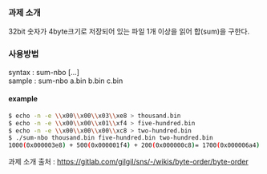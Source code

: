 ### 과제 소개
32bit 숫자가 4byte크기로 저장되어 있는 파일 1개 이상을 읽어 합(sum)을 구한다.

### 사용방법
syntax : sum-nbo <file1> [<file2>...] </br>
sample : sum-nbo a.bin b.bin c.bin

#### example
``` bash
$ echo -n -e \\x00\\x00\\x03\\xe8 > thousand.bin
$ echo -n -e \\x00\\x00\\x01\\xf4 > five-hundred.bin
$ echo -n -e \\x00\\x00\\x00\\xc8 > two-hundred.bin
$ ./sum-nbo thousand.bin five-hundred.bin two-hundred.bin
1000(0x000003e8) + 500(0x000001f4) + 200(0x000000c8)= 1700(0x000006a4)
```

과제 소개 출처 : https://gitlab.com/gilgil/sns/-/wikis/byte-order/byte-order


